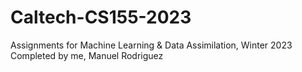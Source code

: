 # Caltech-CS155-2023

Assignments for Machine Learning & Data Assimilation, Winter 2023
Completed by me, Manuel Rodriguez